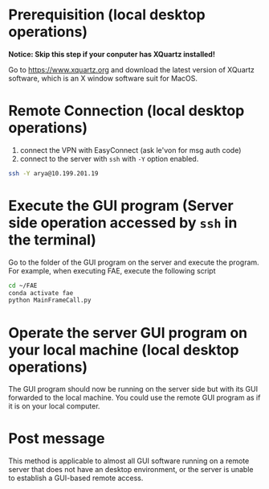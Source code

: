 # Prerequisition (local desktop operations)

**Notice: Skip this step if your conputer has XQuartz installed!**

Go to https://www.xquartz.org and download the latest version of XQuartz software, which is an X window software suit for MacOS.

# Remote Connection (local desktop operations)
1. connect the VPN with EasyConnect (ask le'von for msg auth code)
2. connect to the server with `ssh` with `-Y` option enabled.
```bash
ssh -Y arya@10.199.201.19
```

# Execute the GUI program (Server side operation accessed by `ssh` in the terminal)
Go to the folder of the GUI program on the server and execute the program.
For example, when executing FAE, execute the following script
```bash
cd ~/FAE
conda activate fae
python MainFrameCall.py
```

# Operate the server GUI program on your local machine (local desktop operations)
The GUI program should now be running on the server side but with its GUI forwarded to the local machine. You could use the remote GUI program as if it is on your local computer. 

# Post message
This method is applicable to almost all GUI software running on a remote server that does not have an desktop environment, or the server is unable to establish a GUI-based remote access.
